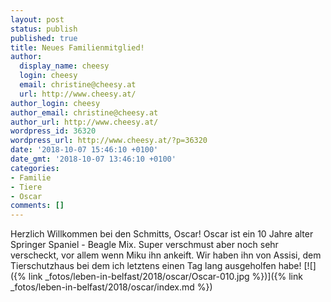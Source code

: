 ```yaml
---
layout: post
status: publish
published: true
title: Neues Familienmitglied!
author:
  display_name: cheesy
  login: cheesy
  email: christine@cheesy.at
  url: http://www.cheesy.at/
author_login: cheesy
author_email: christine@cheesy.at
author_url: http://www.cheesy.at/
wordpress_id: 36320
wordpress_url: http://www.cheesy.at/?p=36320
date: '2018-10-07 15:46:10 +0100'
date_gmt: '2018-10-07 13:46:10 +0100'
categories:
- Familie
- Tiere
- Oscar
comments: []
---
```

Herzlich Willkommen bei den Schmitts, Oscar!
Oscar ist ein 10 Jahre alter Springer Spaniel - Beagle Mix. Super verschmust aber noch sehr verscheckt, vor allem wenn Miku ihn ankeift. Wir haben ihn von Assisi, dem Tierschutzhaus bei dem ich letztens einen Tag lang ausgeholfen habe!
[![]({% link _fotos/leben-in-belfast/2018/oscar/Oscar-010.jpg %})]({% link _fotos/leben-in-belfast/2018/oscar/index.md %})
